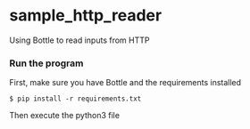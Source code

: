 # sample_http_reader
Using Bottle to read inputs from HTTP

### Run the program
First, make sure you have Bottle and the requirements installed
```
$ pip install -r requirements.txt
```

Then execute the python3 file
